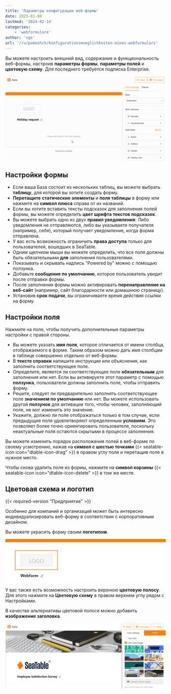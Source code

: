 ```yaml
---
title: 'Параметры конфигурации веб-формы'
date: 2023-01-08
lastmod: '2024-02-14'
categories:
    - 'webformulare'
author: 'vge'
url: '/ru/pomoshch/konfigurationsmoeglichkeiten-eines-webformulars'
---
```


Вы можете настроить внешний вид, содержание и функциональность веб-формы, настроив **параметры формы**, **параметры полей** и **цветовую схему**. Для последнего требуется подписка Enterprise.

![Добавление и настройка полей в веб-форме](images/Add-fields-to-a-web-form.gif)

## Настройки формы

- Если ваша База состоит из нескольких таблиц, вы можете выбрать **таблицу**, для которой вы хотите создать форму.
- **Перетащите** **статические элементы** и **поля таблицы** в форму или нажмите на **символ плюса** справа от их названий.
- Если вы хотите вставить тексты подсказок для заполнения полей формы, вы можете определить **цвет шрифта текстов подсказок**.
- Вы можете выбрать одно из двух **правил уведомления**: Либо уведомления не отправляются, либо вы указываете получателя (например, себя), который получает уведомление, когда форма отправлена.
- У вас есть возможность ограничить **права доступа** только для пользователей, вошедших в SeaTable.
- Одним щелчком мыши вы можете определить, что все поля должны быть обязательными **для** заполнения пользователями.
- Показывать и скрывать надпись "Powered by" можно с помощью ползунка.
- Добавьте **сообщение по умолчанию**, которое пользователь увидит после отправки формы.
- После заполнения формы можно активировать **перенаправление на веб-сайт** (например, сайт благодарности или домашнюю страницу).
- Установив **срок подачи**, вы ограничиваете время действия ссылки на форму.

## Настройки поля

Нажмите на поле, чтобы получить дополнительные параметры настройки с правой стороны.

- Вы можете указать **имя поля**, которое отличается от имени столбца, отображаемого в форме. Таким образом можно дать имя столбцам в таблице совершенно отдельно от веб-формы.
- В **тексте справки** напишите инструкции или объяснения, как заполнить соответствующее поле.
- Определите, является ли соответствующее поле **обязательным** для заполнения или нет. Если вы активируете этот параметр с помощью **ползунка**, пользователи должны заполнить поле, чтобы отправить форму.
- Решите, следует ли предварительно заполнять соответствующее поле **значением по умолчанию** или нет. Вы можете использовать другой **ползунок** для активации того, чтобы человек, заполняющий поле, не мог изменить это значение.
- Укажите, должно ли поле отображаться только в том случае, если предыдущие поля удовлетворяют определенным **условиям**. Это позволяет более точно ориентировать пользователя, поскольку неактуальные поля остаются скрытыми в процессе заполнения.

Вы можете изменить порядок расположения полей в веб-форме по своему усмотрению, нажав на **символ с шестью точками** {{< seatable-icon icon="dtable-icon-drag" >}} в правом углу поля и перетащив поле в нужное место.

Чтобы снова удалить поле из формы, нажмите на **символ корзины** {{< seatable-icon icon="dtable-icon-delete" >}} в том же месте.

## Цветовая схема и логотип

{{< required-version "Предприятие" >}}

Особенно для компаний и организаций может быть интересно индивидуализировать веб-форму в соответствии с корпоративным дизайном.

Вы можете украсить форму своим **логотипом**.

![Изменение логотипа в веб-форме](images/webformular.png)

У вас также есть возможность настроить верхнюю **цветовую полосу**. Для этого нажмите на **Цветовую схему** в правом верхнем углу рядом с Настройками.

В качестве альтернативы цветовой полосе можно добавить **изображение заголовка**.

![Опции визуальной настройки в веб-формах](images/Optische-Anpassungsmoeglichkeiten-in-Webformularen.png)
